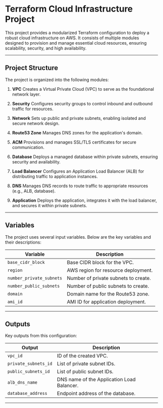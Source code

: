 # Terraform Cloud Infrastructure Project

This project provides a modularized Terraform configuration to deploy a robust cloud infrastructure on AWS. It consists of multiple modules designed to provision and manage essential cloud resources, ensuring scalability, security, and high availability.

---

## Project Structure

The project is organized into the following modules:

1. **VPC** 
   Creates a Virtual Private Cloud (VPC) to serve as the foundational network layer.  

2. **Security** 
   Configures security groups to control inbound and outbound traffic for resources.  

3. **Network** 
   Sets up public and private subnets, enabling isolated and secure network design.  

4. **Route53 Zone** 
   Manages DNS zones for the application's domain.  

5. **ACM** 
   Provisions and manages SSL/TLS certificates for secure communication.  

6. **Database** 
   Deploys a managed database within private subnets, ensuring security and availability.  

7. **Load Balancer** 
   Configures an Application Load Balancer (ALB) for distributing traffic to application instances.  

8. **DNS** 
   Manages DNS records to route traffic to appropriate resources (e.g., ALB, database).  

9. **Application** 
   Deploys the application, integrates it with the load balancer, and secures it within private subnets.  


---

## Variables

The project uses several input variables. Below are the key variables and their descriptions:

| Variable                 | Description                                         |
|--------------------------|-----------------------------------------------------|
| `base_cidr_block`        | Base CIDR block for the VPC.                        |
| `region`                 | AWS region for resource deployment.                |
| `number_private_subnets` | Number of private subnets to create.                |
| `number_public_subnets`  | Number of public subnets to create.                 |
| `domain`                 | Domain name for the Route53 zone.                  |
| `ami_id`                 | AMI ID for application deployment.                 |

---

## Outputs

Key outputs from this configuration:

| Output                   | Description                                         |
|--------------------------|-----------------------------------------------------|
| `vpc_id`                 | ID of the created VPC.                              |
| `private_subnets_id`     | List of private subnet IDs.                         |
| `public_subnets_id`      | List of public subnet IDs.                          |
| `alb_dns_name`           | DNS name of the Application Load Balancer.          |
| `database_address`       | Endpoint address of the database.                   |

---
